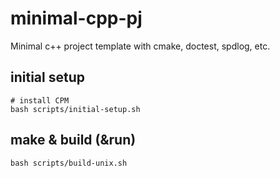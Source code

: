 # minimal-cpp-pj
Minimal c++ project template with cmake, doctest, spdlog, etc.

## initial setup
```
# install CPM
bash scripts/initial-setup.sh
```

## make & build (&run)
```
bash scripts/build-unix.sh
```
